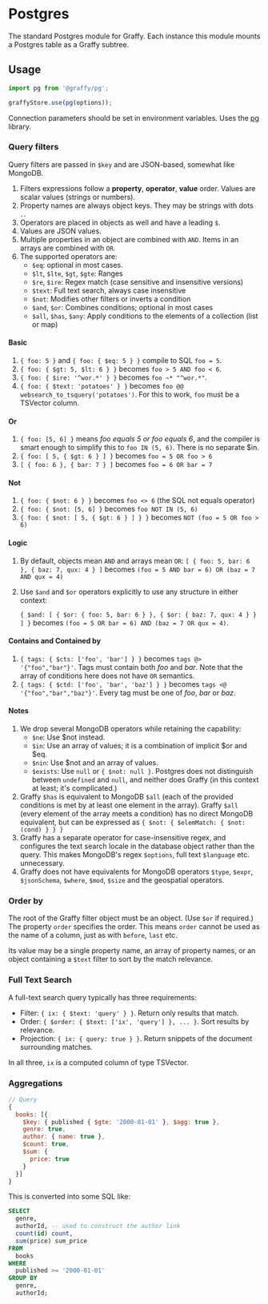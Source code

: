# Postgres

The standard Postgres module for Graffy. Each instance this module mounts a Postgres table as a Graffy subtree.

## Usage

```js
import pg from '@graffy/pg';

graffyStore.use(pg(options));
```

Connection parameters should be set in environment variables. Uses the [pg](https://github.com/brianc/node-postgres) library.

### Query filters

Query filters are passed in `$key` and are JSON-based, somewhat like MongoDB.

1. Filters expressions follow a **property**, **operator**, **value** order. Values are scalar values (strings or numbers).
2. Property names are always object keys. They may be strings with dots `.`.
3. Operators are placed in objects as well and have a leading `$`.
4. Values are JSON values.
5. Multiple properties in an object are combined with `AND`. Items in an arrays are combined with `OR`.
6. The supported operators are:
    - `$eq`: optional in most cases.
    - `$lt`, `$lte`, `$gt`, `$gte`: Ranges
    - `$re`, `$ire`: Regex match (case sensitive and insensitive versions)
    - `$text`: Full text search, always case insensitive
    - `$not`: Modifies other filters or inverts a condition
    - `$and`, `$or`: Combines conditions; optional in most cases
    - `$all`, `$has`, `$any`: Apply conditions to the elements of a collection (list or map)

#### Basic

1. `{ foo: 5 }` and `{ foo: { $eq: 5 } }` compile to SQL `foo = 5`.
2. `{ foo: { $gt: 5, $lt: 6 } }` becomes `foo > 5 AND foo < 6`.
3. `{ foo: { $ire: '^wor.*' } }` becomes `foo ~* "^wor.*"`.
4. `{ foo: { $text: 'potatoes' } }` becomes `foo @@ websearch_to_tsquery('potatoes')`.
For this to work, `foo` must be a TSVector column.

#### Or

1. `{ foo: [5, 6] }` means *foo equals 5 or foo equals 6*, and the compiler is smart enough to simplify this to `foo IN (5, 6)`. There is no separate $in.
2. `{ foo: [ 5, { $gt: 6 } ] }` becomes `foo = 5 OR foo > 6`
3. `[ { foo: 6 }, { bar: 7 } ]` becomes `foo = 6 OR bar = 7`

#### Not

1. `{ foo: { $not: 6 } }` becomes `foo <> 6` (the SQL not equals operator)
2. `{ foo: { $not: [5, 6] }` becomes `foo NOT IN (5, 6)`
3. `{ foo: { $not: [ 5, { $gt: 6 } ] } }` becomes `NOT (foo = 5 OR foo > 6)`

#### Logic

1. By default, objects mean `AND` and arrays mean `OR`:
`[ { foo: 5, bar: 6 }, { baz: 7, qux: 4 } ]` becomes
`(foo = 5 AND bar = 6) OR (baz = 7 AND qux = 4)`
2. Use `$and` and `$or` operators explicitly to use any structure in either context:
    
    `{ $and: [ { $or: { foo: 5, bar: 6 } }, { $or: { baz: 7, qux: 4 } } ] }` becomes
    `(foo = 5 OR bar = 6) AND (baz = 7 OR qux = 4)`.

#### Contains and Contained by

1. `{ tags: { $cts: ['foo', 'bar'] } }` becomes `tags @> '{"foo","bar"}'`.
Tags must contain both *foo* and *bar*. Note that the array of conditions here does not have `OR` semantics.
2. `{ tags: { $ctd: ['foo', 'bar', 'baz'] } }` becomes `tags <@ '{"foo","bar","baz"}'`.
Every tag must be one of *foo*, *bar* or *baz*.

#### Notes

1. We drop several MongoDB operators while retaining the capability:
    - `$ne`: Use $not instead.
    - `$in`: Use an array of values; it is a combination of implicit $or and $eq.
    - `$nin`: Use $not and an array of values.
    - `$exists`: Use `null` or `{ $not: null }`. Postgres does not distinguish between `undefined` and `null`, and neither does Graffy (in this context at least; it's complicated.)
2. Graffy `$has` is equivalent to MongoDB `$all` (each of the provided conditions is met by  at least one element in the array). Graffy `$all` (every element of the array meets a condition) has no direct MongoDB equivalent, but can be expressed as `{ $not: { $elemMatch: { $not: (cond) } } }`
3. Graffy has a separate operator for case-insensitive regex, and configures the text search locale in the database object rather than the query. This makes MongoDB's regex `$options`, full text `$language` etc. unnecessary.
4. Graffy does not have equivalents for MongoDB operators `$type`, `$expr`, `$jsonSchema`, `$where`, `$mod`, `$size` and the geospatial operators.

### Order by

The root of the Graffy filter object must be an object. (Use `$or` if required.) The property `order` specifies the order. This means `order` cannot be used as the name of a column, just as with `before`, `last` etc.

Its value may be a single property name, an array of property names, or an object containing a `$text` filter to sort by the match relevance.

### Full Text Search

A full-text search query typically has three requirements:

- Filter: `{ ix: { $text: 'query' } }`. Return only results that match.
- Order: `{ $order: { $text: ['ix', 'query'] }, ... }`. Sort results by relevance.
- Projection: `{ ix: { query: true } }`. Return snippets of the document surrounding matches.

In all three, `ix` is a computed column of type TSVector.

### Aggregations

```js
// Query
{
  books: [{
    $key: { published { $gte: '2000-01-01' }, $agg: true },
    genre: true,
    author: { name: true },
    $count: true,
    $sum: {
      price: true
    }
  }]
}

```

This is converted into some SQL like:

```sql
SELECT
  genre,
  authorId, -- used to construct the author link
  count(id) count,
  sum(price) sum_price
FROM
  books
WHERE
  published >= '2000-01-01'
GROUP BY
  genre,
  authorId;
```


